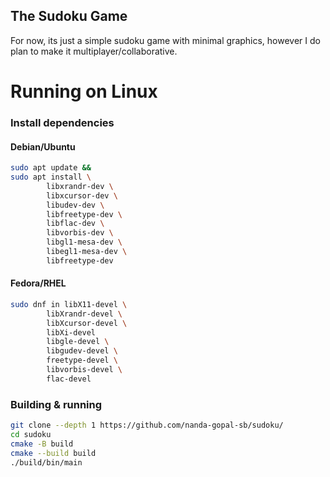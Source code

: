 ## The Sudoku Game
For now, its just a simple sudoku game with minimal graphics, however I do plan to make it multiplayer/collaborative.

# Running on Linux
### Install dependencies 
#### Debian/Ubuntu
```bash
sudo apt update &&
sudo apt install \
        libxrandr-dev \
        libxcursor-dev \
        libudev-dev \
        libfreetype-dev \
        libflac-dev \
        libvorbis-dev \
        libgl1-mesa-dev \
        libegl1-mesa-dev \
        libfreetype-dev
```
#### Fedora/RHEL
```bash 
sudo dnf in libX11-devel \
        libXrandr-devel \
        libXcursor-devel \
        libXi-devel       
        libgle-devel \
        libgudev-devel \
        freetype-devel \
        libvorbis-devel \
        flac-devel         

```
### Building & running
```bash
git clone --depth 1 https://github.com/nanda-gopal-sb/sudoku/
cd sudoku
cmake -B build
cmake --build build
./build/bin/main
```
